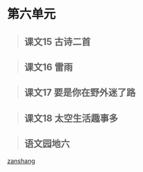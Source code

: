 # 第六单元

> ## 课文15 古诗二首

<Ebook grade="xxyw2b" :pages="71" :paged="73" ></Ebook>

> ## 课文16 雷雨

<Ebook grade="xxyw2b" :pages="74" :paged="75" ></Ebook>

> ## 课文17 要是你在野外迷了路

<Ebook grade="xxyw2b" :pages="76" :paged="78" ></Ebook>

> ## 课文18 太空生活趣事多

<Ebook grade="xxyw2b" :pages="79" :paged="80" ></Ebook>

> ## 语文园地六

<Ebook grade="xxyw2b" :pages="81" :paged="85" ></Ebook>

[zanshang](../res/zanshang.md ':include')